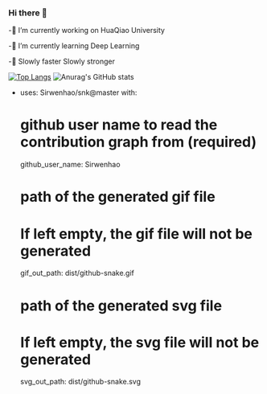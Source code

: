 ### Hi there 👋
-🔭 I’m currently working on HuaQiao University

-🌱 I’m currently learning Deep Learning

-🤔 Slowly faster Slowly stronger

[![Top Langs](https://github-readme-stats.vercel.app/api/top-langs/?username=Sirwenhao&layout=compact)](https://github.com/Sirwenhao/github-readme-stats)
![Anurag's GitHub stats](https://github-readme-stats.vercel.app/api?username=Sirwenhao&theme=vue&show_icons=true)
<!--
**Sirwenhao/Sirwenhao** is a ✨ _special_ ✨ repository because its `README.md` (this file) appears on your GitHub profile.

Here are some ideas to get you started:

- 🔭 I’m currently working on HuaQiao University
- 🌱 I’m currently learning Deep Learning
- 👯 I’m looking to collaborate on ...
- 🤔 I’m looking for help with ...
- 💬 Ask me about ...
- 📫 How to reach me: ...
- 😄 Pronouns: ...
- ⚡ Fun fact: ...
-->

- uses: Sirwenhao/snk@master
  with:
    # github user name to read the contribution graph from (**required**)
    github_user_name: Sirwenhao

    # path of the generated gif file
    # If left empty, the gif file will not be generated
    gif_out_path: dist/github-snake.gif

    # path of the generated svg file
    # If left empty, the svg file will not be generated
    svg_out_path: dist/github-snake.svg
